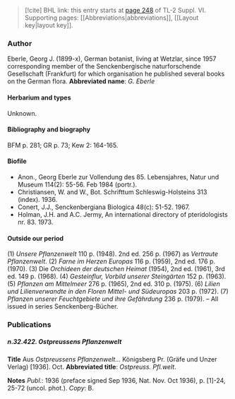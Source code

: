 > [!cite] BHL link: this entry starts at [page 248](https://www.biodiversitylibrary.org/page/33260236) of TL-2 Suppl. VI.
> Supporting pages: [[Abbreviations|abbreviations]], [[Layout key|layout key]].

### Author

Eberle, Georg J. (1899-x), German botanist, living at Wetzlar, since 1957 corresponding member of the Senckenbergische naturforschende Gesellschaft (Frankfurt) for which organisation he published several books on the German flora. 
**Abbreviated name**: *G. Eberle*

#### Herbarium and types

Unknown.

#### Bibliography and biography

BFM p. 281; GR p. 73; Kew 2: 164-165.

#### Biofile

- Anon., Georg Eberle zur Vollendung des 85. Lebensjahres, Natur und Museum 114(2): 55-56. Feb 1984 (portr.).
- Christiansen, W. and W., Bot. Schrifttum Schleswig-Holsteins 313 (index). 1936.
- Conert, J.J., Senckenbergiana Biologica 48(c): 51-52. 1967.
- Holman, J.H. and A.C. Jermy, An international directory of pteridologists nr. 83. 1973.

#### Outside our period

(1) *Unsere Pflanzenwelt* 110 p. (1948). 2nd ed. 256 p. (1967) as *Vertraute Pflanzenwelt*.
(2) *Farne im Herzen Europas* 116 p. (1959), 2nd ed. 176 p. (1970).
(3) Die *Orchideen der deutschen Heimat* (1954), 2nd ed. (1961), 3rd ed. 149 p. (1968). (4) *Gesteinflur, Vorbild unserer Steingärten* 152 p. (1963).
(5) *Pflanzen am Mittelmeer* 276 p. (1965), 2nd ed. 310 p. (1975).
(6) *Lilien und Lilienverwandte in den Floren Mittel- und Südeuropas* 203 p. (1972). (7) *Pflanzen unserer Feuchtgebiete und ihre Gefährdung* 236 p. (1979). – All issued in series Senckenberg-Bücher.

### Publications

##### n.32.422. Ostpreussens Pflanzenwelt

**Title**
Aus *Ostpreussens Pflanzenwelt*... Königsberg Pr. (Gräfe und Unzer Verlag) \[1936\]. Oct.
**Abbreviated title**: *Ostpreuss. Pfl.welt*.

**Notes**
*Publ*.: 1936 (preface signed Sep 1936, Nat. Nov. Oct 1936), p. \[1\]-24, 25-72 (uncol. phot.).
*Copy*: B.

